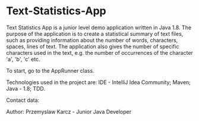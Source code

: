 # Text-Statistics-App
Text Statistics App is a junior level demo application written in Java 1.8.
The purpose of the application is to create a statistical summary of text files, such as providing information about the number of words, characters, spaces, lines of text. The application also gives the number of specific characters used in the text, e.g. the number of occurrences of the character 'a', 'b', 'c' etc.

To start, go to the AppRunner class.

Technologies used in the project are: IDE - IntelliJ Idea Community; Maven; Java - 1.8; TDD.

Contact data:

Author: Przemyslaw Karcz - Junior Java Developer
